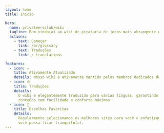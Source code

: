 ```yaml
---
layout: home
title: Início

hero:
  name: privateersclub/wiki
  tagline: Bem-vindo(a) ao wiki de pirataria de jogos mais abrangente da Internet.
  actions:
    - text: Começar
      link: /br/glossary
    - text: Traduções
      link: /_translations

features:
  - icon: ✏️
    title: Ativamente Atualizado
    details: Nosso wiki é ativamente mantido pelos membros dedicados de nossa comunidade.
  - icon: 🌐
    title: Traduções
    details:
      O wiki é elegantemente traduzido para várias línguas, garantindo que você possa explorar seu
      conteúdo com facilidade e conforto máximos!
  - icon: 🌟
    title: Escolhas Favoritas
    details:
      Regularmente selecionamos os melhores sites para você e enfatizamos sua importância, para que
      você possa ficar tranquilo(a).
---
```

